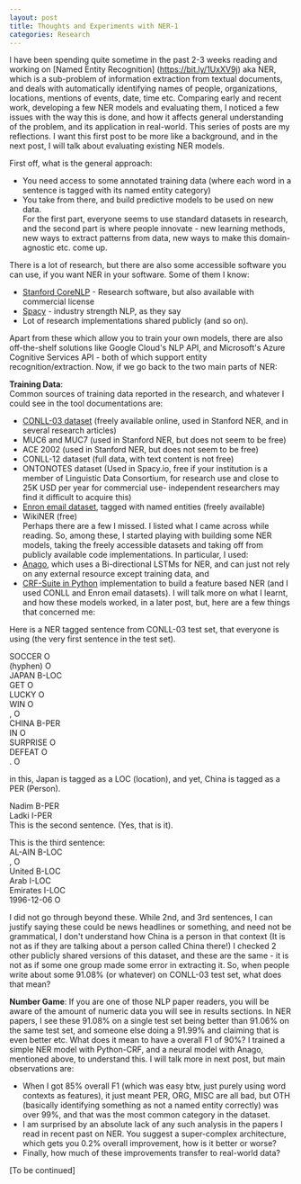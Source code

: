 ```yaml
---
layout: post
title: Thoughts and Experiments with NER-1
categories: Research
---
```


I have been spending quite sometime in the past 2-3 weeks reading and working on [Named Entity Recognition] (https://bit.ly/1UxXV9j) aka NER, which is a sub-problem of information extraction from textual documents, and deals with automatically identifying names of people, organizations, locations, mentions of events, date, time etc.  Comparing early and recent work, developing a few NER models and evaluating them, I noticed a few issues with the way this is done, and how it affects general understanding of the problem, and its application in real-world. This series of posts are my reflections. I want this first post to be more like a background, and in the next post, I will talk about evaluating existing NER models.

First off, what is the general approach:
- You need access to some annotated training data (where each word in a sentence is tagged with its named entity category)  
- You take from there, and build predictive models to be used on new data.  
For the first part, everyone seems to use standard datasets in research, and the second part is where people innovate - new learning methods, new ways to extract patterns from data, new ways to make this domain-agnostic etc. come up. 

There is a lot of research, but there are also some accessible software you can use, if you want NER in your software. Some of them I know:
- [Stanford CoreNLP](https://stanfordnlp.github.io/CoreNLP/) - Research software, but also available with commercial license
- [Spacy](spacy.io) - industry strength NLP, as they say
- Lot of research implementations shared publicly
(and so on).

Apart from these which allow you to train your own models, there are also off-the-shelf solutions like Google Cloud's NLP API, and Microsoft's Azure Cognitive Services API - both of which support entity recognition/extraction. Now, if we go back to the two main parts of NER: 

**Training Data**:  
Common sources of training data reported in the research, and whatever I could see in the tool documentations are:
- [CONLL-03 dataset](https://github.com/Hironsan/anago/tree/master/data/conll2003/en/ner) (freely available online, used in Stanford NER, and in several research articles)  
- MUC6 and MUC7 (used in Stanford NER, but does not seem to be free)  
- ACE 2002 (used in Stanford NER, but does not seem to be free)  
- CONLL-12 dataset (full data, with text content is not free)  
- ONTONOTES dataset (Used in Spacy.io, free if your institution is a member of Linguistic Data Consortium, for research use and close to 25K USD per year for commercial use- independent researchers may find it difficult to acquire this)  
- [Enron email dataset](https://www.cs.cmu.edu/~enron/), tagged with named entities (freely available)  
- WikiNER (free)  
Perhaps there are a few I missed. I listed what I came across while reading. So, among these, I started playing with building some NER models, taking the freely accessible datasets and taking off from publicly available code implementations. In particular, I used:
- [Anago](https://github.com/Hironsan/anago), which uses a Bi-directional LSTMs for NER, and can just not rely on any external resource except training data, and   
- [CRF-Suite in Python](https://github.com/scrapinghub/python-crfsuite) implementation to build a feature based NER
(and I used CONLL and Enron email datasets). I will talk more on what I learnt, and how these models worked, in a later post, but, here are a few things that concerned me:

Here is a NER tagged sentence from CONLL-03 test set, that everyone is using (the very first sentence in the test set).

SOCCER	O  
(hyphen)	O  
JAPAN	B-LOC  
GET	O  
LUCKY	O  
WIN	O  
,	O  
CHINA	B-PER  
IN	O  
SURPRISE	O  
DEFEAT	O  
.	O  

in this, Japan is tagged as a LOC (location), and yet, China is tagged as a PER (Person).  

Nadim	B-PER  
Ladki	I-PER  
 This is the second sentence. (Yes, that is it).

This is the third sentence:  
AL-AIN	B-LOC  
,	O  
United	B-LOC  
Arab	I-LOC  
Emirates	I-LOC  
1996-12-06	O  

I did not go through beyond these. While 2nd, and 3rd sentences, I can justify saying these could be news headlines or something, and need not be grammatical, I don't understand how China is a person in that context (It is not as if they are talking about a person called China there!) I checked 2 other publicly shared versions of this dataset, and these are the same - it is not as if some one group made some error in extracting it. So, when people write about some 91.08% (or whatever) on CONLL-03 test set, what does that mean?

**Number Game**:
If you are one of those NLP paper readers, you will be aware of the amount of numeric data you will see in results sections. In NER papers, I see these 91.08% on a single test set being better than 91.06% on the same test set, and someone else doing a 91.99% and claiming that is even better etc. What does it mean to have a overall F1 of 90%? I trained a simple NER model with Python-CRF, and a neural model with Anago, mentioned above, to understand this. I will talk more in next post, but main observations are:
- When I got 85% overall F1 (which was easy btw, just purely using word contexts as features), it just meant PER, ORG, MISC are all bad, but OTH (basically identifying something as not a named entity correctly) was over 99%, and that was the most common category in the dataset.
- I am surprised by an absolute lack of any such analysis in the papers I read in recent past on NER. You suggest a super-complex architecture, which gets you 0.2% overall improvement, how is it better or worse?
- Finally, how much of these improvements transfer to real-world data?

[To be continued]
